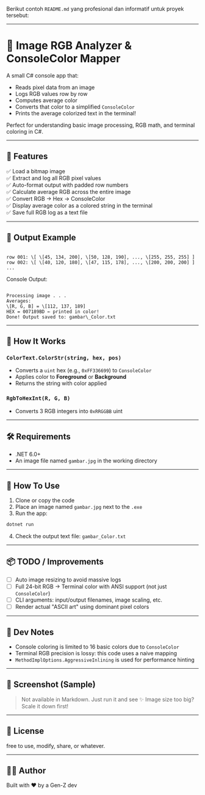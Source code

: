 Berikut contoh `README.md` yang profesional dan informatif untuk proyek tersebut:

---


# 🎨 Image RGB Analyzer & ConsoleColor Mapper

A small C# console app that:
- Reads pixel data from an image
- Logs RGB values row by row
- Computes average color
- Converts that color to a simplified `ConsoleColor`
- Prints the average colorized text in the terminal!

Perfect for understanding basic image processing, RGB math, and terminal coloring in C#.

---

## 🚀 Features

✅ Load a bitmap image  
✅ Extract and log all RGB pixel values  
✅ Auto-format output with padded row numbers  
✅ Calculate average RGB across the entire image  
✅ Convert RGB → Hex → ConsoleColor  
✅ Display average color as a colored string in the terminal  
✅ Save full RGB log as a text file

---

## 📂 Output Example

```

row 001: \[ \[45, 134, 200], \[50, 128, 190], ..., \[255, 255, 255] ]
row 002: \[ \[40, 120, 180], \[47, 115, 178], ..., \[200, 200, 200] ]
...

```

Console Output:

```

Processing image . . .
Averages:
\[R, G, B] = \[112, 137, 189]
HEX = 007189BD ← printed in color!
Done! Output saved to: gambar\_Color.txt

````

---

## 🧠 How It Works

### `ColorText.ColorStr(string, hex, pos)`
- Converts a `uint` hex (e.g., `0xFF336699`) to `ConsoleColor`
- Applies color to **Foreground** or **Background**
- Returns the string with color applied

### `RgbToHexInt(R, G, B)`
- Converts 3 RGB integers into `0xRRGGBB` uint

---

## 🛠️ Requirements

- .NET 6.0+  
- An image file named `gambar.jpg` in the working directory

---

## 🧪 How To Use

1. Clone or copy the code  
2. Place an image named `gambar.jpg` next to the `.exe`  
3. Run the app:

```bash
dotnet run
````

4. Check the output text file:
   `gambar_Color.txt`

---

## 📦 TODO / Improvements

* [ ] Auto image resizing to avoid massive logs
* [ ] Full 24-bit RGB → Terminal color with ANSI support (not just `ConsoleColor`)
* [ ] CLI arguments: input/output filenames, image scaling, etc.
* [ ] Render actual "ASCII art" using dominant pixel colors

---

## 🧃 Dev Notes

* Console coloring is limited to 16 basic colors due to `ConsoleColor`
* Terminal RGB precision is lossy: this code uses a naive mapping
* `MethodImplOptions.AggressiveInlining` is used for performance hinting

---

## 📸 Screenshot (Sample)

> Not available in Markdown. Just run it and see ✨
> Image size too big? Scale it down first!

---

## 📝 License

free to use, modify, share, or whatever.

---

## 👨‍💻 Author

Built with ❤️ by a Gen-Z dev